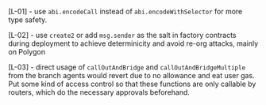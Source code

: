 [L-01] - use ``abi.encodeCall`` instead of ``abi.encodeWithSelector`` for more type safety.

[L-02] - use ``create2`` or add ``msg.sender`` as the salt in factory contracts during deployment to achieve determinicity and avoid re-org attacks, mainly on Polygon

[L-03] - direct usage of ``callOutAndBridge`` and ``callOutAndBridgeMultiple`` from the branch agents would revert due to no allowance and eat user gas. Put some kind of access control so that these functions are only callable by routers, which do the necessary approvals beforehand.